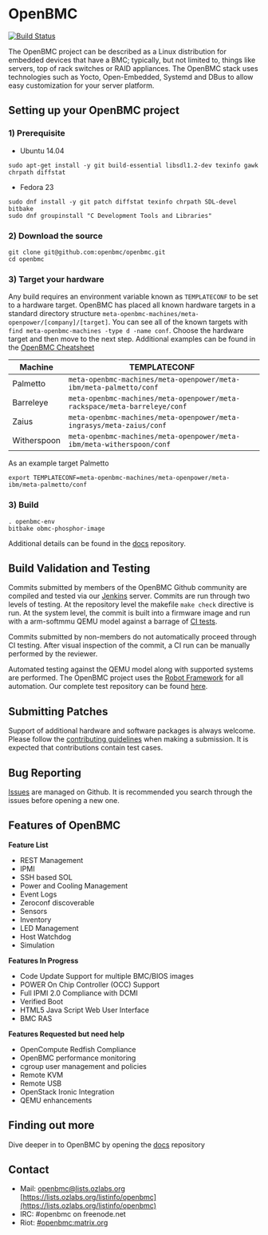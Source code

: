 # OpenBMC #

[![Build Status](https://openpower.xyz/buildStatus/icon?job=openbmc-build)](https://openpower.xyz/job/openbmc-build/)

The OpenBMC project can be described as a Linux distribution for embedded
devices that have a BMC; typically, but not limited to, things like servers,
top of rack switches or RAID appliances. The OpenBMC stack uses technologies
such as Yocto, Open-Embedded, Systemd and DBus to allow easy customization
for your server platform.


## Setting up your OpenBMC project ##

### 1) Prerequisite ###
- Ubuntu 14.04

```
sudo apt-get install -y git build-essential libsdl1.2-dev texinfo gawk chrpath diffstat
```

- Fedora 23

```
sudo dnf install -y git patch diffstat texinfo chrpath SDL-devel bitbake
sudo dnf groupinstall "C Development Tools and Libraries"
```
### 2) Download the source ###
```
git clone git@github.com:openbmc/openbmc.git
cd openbmc
```

### 3) Target your hardware ###
Any build requires an environment variable known as `TEMPLATECONF` to be set
to a hardware target.  OpenBMC has placed all known hardware targets in a
standard directory structure `meta-openbmc-machines/meta-openpower/[company]/[target]`.
You can see all of the known targets with `find meta-openbmc-machines -type d -name conf`.
Choose the hardware target and then move to the next step. Additional examples
can be found in the [OpenBMC Cheatsheet](https://github.com/openbmc/docs/blob/master/cheatsheet.md)

Machine | TEMPLATECONF
--------|---------
Palmetto | ```meta-openbmc-machines/meta-openpower/meta-ibm/meta-palmetto/conf```
Barreleye | ```meta-openbmc-machines/meta-openpower/meta-rackspace/meta-barreleye/conf```
Zaius| ```meta-openbmc-machines/meta-openpower/meta-ingrasys/meta-zaius/conf```
Witherspoon| ```meta-openbmc-machines/meta-openpower/meta-ibm/meta-witherspoon/conf```


As an example target Palmetto
```
export TEMPLATECONF=meta-openbmc-machines/meta-openpower/meta-ibm/meta-palmetto/conf
```

### 3) Build ###

```
. openbmc-env
bitbake obmc-phosphor-image
```

Additional details can be found in the [docs](https://github.com/openbmc/docs)
repository.

## Build Validation and Testing ##
Commits submitted by members of the OpenBMC Github community are compiled and
tested via our [Jenkins](https://openpower.xyz/) server.  Commits are run
through two levels of testing.  At the repository level the makefile `make
check` directive is run.  At the system level, the commit is built into a
firmware image and run with a arm-softmmu QEMU model against a barrage of
[CI tests](https://openpower.xyz/job/openbmc-test-qemu-ci/).

Commits submitted by non-members do not automatically proceed through CI
testing. After visual inspection of the commit, a CI run can be manually
performed by the reviewer.

Automated testing against the QEMU model along with supported systems are
performed.  The OpenBMC project uses the
[Robot Framework](http://robotframework.org/) for all automation.  Our
complete test repository can be found
[here](https://github.com/openbmc/openbmc-test-automation).

## Submitting Patches ##
Support of additional hardware and software packages is always welcome.
Please follow the [contributing guidelines](https://github.com/openbmc/docs/blob/master/contributing.md)
when making a submission.  It is expected that contributions contain test
cases.

## Bug Reporting ##
[Issues](https://github.com/openbmc/openbmc/issues) are managed on
Github.  It is recommended you search through the issues before opening
a new one.

## Features of OpenBMC ##

**Feature List**
* REST Management
* IPMI
* SSH based SOL
* Power and Cooling Management
* Event Logs
* Zeroconf discoverable
* Sensors
* Inventory
* LED Management
* Host Watchdog
* Simulation

**Features In Progress**
* Code Update Support for multiple BMC/BIOS images
* POWER On Chip Controller (OCC) Support
* Full IPMI 2.0 Compliance with DCMI
* Verified Boot
* HTML5 Java Script Web User Interface
* BMC RAS

**Features Requested but need help**
* OpenCompute Redfish Compliance
* OpenBMC performance monitoring
* cgroup user management and policies
* Remote KVM
* Remote USB
* OpenStack Ironic Integration
* QEMU enhancements


## Finding out more ##
Dive deeper in to OpenBMC by opening the [docs](https://github.com/openbmc/docs)
repository

## Contact ##
- Mail: openbmc@lists.ozlabs.org [https://lists.ozlabs.org/listinfo/openbmc](https://lists.ozlabs.org/listinfo/openbmc)
- IRC: #openbmc on freenode.net
- Riot: [#openbmc:matrix.org](https://riot.im/app/#/room/#openbmc:matrix.org)
